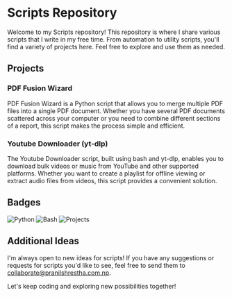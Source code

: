 # Scripts Repository

Welcome to my Scripts repository! This repository is where I share various scripts that I write in my free time. From automation to utility scripts, you'll find a variety of projects here. Feel free to explore and use them as needed.

## Projects

### PDF Fusion Wizard

PDF Fusion Wizard is a Python script that allows you to merge multiple PDF files into a single PDF document. Whether you have several PDF documents scattered across your computer or you need to combine different sections of a report, this script makes the process simple and efficient.

### Youtube Downloader (yt-dlp)

The Youtube Downloader script, built using bash and yt-dlp, enables you to download bulk videos or music from YouTube and other supported platforms. Whether you want to create a playlist for offline viewing or extract audio files from videos, this script provides a convenient solution.

## Badges

![Python](https://img.shields.io/badge/Language-Python-blue)
![Bash](https://img.shields.io/badge/Language-Bash-green)
![Projects](https://img.shields.io/badge/Projects-2-orange)

## Additional Ideas

I'm always open to new ideas for scripts! If you have any suggestions or requests for scripts you'd like to see, feel free to send them to [collaborate@pranilshrestha.com.np](mailto:collaborate@pranilshrestha.com.np).

Let's keep coding and exploring new possibilities together!
